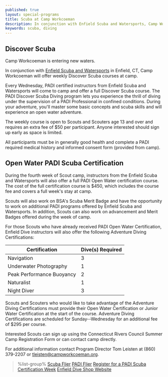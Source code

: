 ```yaml
---
published: true
layout: special-programs
title: Scuba at Camp Workcoeman
description: In conjunction with Enfield Scuba and Watersports, Camp Workcoeman will offer a PADI Scuba cerfication course as well as weekly Discover Scuba courses.
keywords: scuba, diving
---
```


## Discover Scuba

Camp Workcoeman is entering new waters.

In conjunction with [Enfield Scuba and Watersports](http://www.enfieldscuba.com/)
in Enfield, CT, Camp Workcoeman will offer weekly Discover Scuba courses at
camp.

Every Wednesday, PADI certified instructors from Enfield Scuba and Watersports
will come to camp and offer a full Discover Scuba course. The PADI Discover
Scuba Diving program lets you experience the thrill of diving under the
supervision of a PADI Professional in confined conditions. During your
adventure, you'll master some basic concepts and scuba skills and will
experience an open water adventure.

The weekly course is open to Scouts and Scouters age 13 and over and requires
an extra fee of $50 per participant. Anyone interested should sign up early as
space is limited.

All participants must be in generally good health and complete a PADI required
medical history and informed consent form (provided from camp).

## Open Water PADI Scuba Certification

During the fourth week of Scout camp, instructors from the Enfield Scuba and
Watersports will also offer a full PADI Open Water certification course. The
cost of the full certification course is $450, which includes the course fee
and covers a full week's stay at camp.

Scouts will also work on BSA's Scuba Merit Badge and have the opportunity to
work on additional PADI programs offered by Enfield Scuba and Watersports. In
addition, Scouts can also work on advancement and Merit Badges offered during
the week of camp.

For those Scouts who have already received PADI Open Water Certification,
Enfield Dive instructors will also offer the following Adventure Diving
Certifications:

 Certification             | Dive(s) Required
---------------------------|------------------
 Navigation                | 3
 Underwater Photography    | 1
 Peak Performance Buoyancy | 2
 Naturalist                | 1
 Night Diver               | 3

Scouts and Scouters who would like to take advantage of the Adventure Diving
Certifications must provide their Open Water Certification or Junior Water
Certification at the start of the course. Adventure Diving Certifications are
scheduled for Sunday--Wednesday for an additional fee of $295 per course.

Interested Scouts can sign up using the Connecticut Rivers Council Summer Camp
Registration Form or can contact camp directly.

For additional information contact Program Director Tom Leisten at
(860) 379-2207 or [tleisten@campworkcoeman.org](mailto:tleisten@campworkcoeman.org).

> %list-group%
> <a href="{{ site.url }}/pdf/2014/scuba2014.pdf" class="list-group-item">Scuba Flier</a>
> <a href="{{ site.url }}/pdf/2014/2014_Scuba_programs.pdf" class="list-group-item">PADI Flier</a>
> <a href="http://www.ctrivers.org/Camping/PADI-Scuba-Certification/" class="list-group-item">Register for a PADI Scuba Certification Week</a>
> <a href="http://www.enfieldscuba.com/" class="list-group-item">Enfield Dive Shop Website</a>
